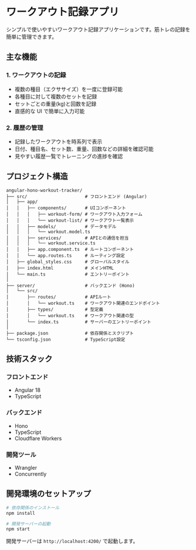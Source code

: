 # ワークアウト記録アプリ

シンプルで使いやすいワークアウト記録アプリケーションです。筋トレの記録を簡単に管理できます。

## 主な機能

### 1. ワークアウトの記録

- 複数の種目（エクササイズ）を一度に登録可能
- 各種目に対して複数のセットを記録
- セットごとの重量(kg)と回数を記録
- 直感的な UI で簡単に入力可能

### 2. 履歴の管理

- 記録したワークアウトを時系列で表示
- 日付、種目名、セット数、重量、回数などの詳細を確認可能
- 見やすい履歴一覧でトレーニングの進捗を確認

## プロジェクト構造

```
angular-hono-workout-tracker/
├── src/                      # フロントエンド (Angular)
│   ├── app/
│   │   ├── components/       # UIコンポーネント
│   │   │   ├── workout-form/ # ワークアウト入力フォーム
│   │   │   └── workout-list/ # ワークアウト一覧表示
│   │   ├── models/           # データモデル
│   │   │   └── workout.model.ts
│   │   ├── services/         # APIとの通信を担当
│   │   │   └── workout.service.ts
│   │   ├── app.component.ts  # ルートコンポーネント
│   │   └── app.routes.ts     # ルーティング設定
│   ├── global_styles.css     # グローバルスタイル
│   ├── index.html            # メインHTML
│   └── main.ts               # エントリーポイント
│
├── server/                   # バックエンド (Hono)
│   └── src/
│       ├── routes/           # APIルート
│       │   └── workout.ts    # ワークアウト関連のエンドポイント
│       ├── types/            # 型定義
│       │   └── workout.ts    # ワークアウト関連の型
│       └── index.ts          # サーバーのエントリーポイント
│
├── package.json              # 依存関係とスクリプト
└── tsconfig.json             # TypeScript設定
```

## 技術スタック

### フロントエンド

- Angular 18
- TypeScript

### バックエンド

- Hono
- TypeScript
- Cloudflare Workers

### 開発ツール

- Wrangler
- Concurrently

## 開発環境のセットアップ

```bash
# 依存関係のインストール
npm install

# 開発サーバーの起動
npm start
```

開発サーバーは `http://localhost:4200/` で起動します。
